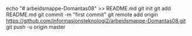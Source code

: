 echo "# arbeidsmappe-Domantas08" >> README.md
git init
git add README.md
git commit -m "first commit"
git remote add origin https://github.com/informasjonsteknologi2/arbeidsmappe-Domantas08.git
git push -u origin master
